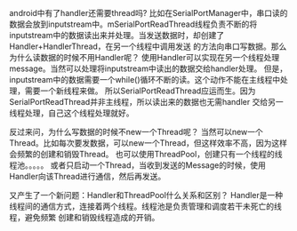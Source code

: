 android中有了handler还需要thread吗?
比如在SerialPortManager中，串口读的数据会放到inputstream中。mSerialPortReadThread线程负责不断的将
inputstream中的数据读出来并处理。当发送数据时，却创建了Handler+HandlerThread，在另一个线程中调用发送
的方法向串口写数据。那么为什么读数据的时候不用Handler呢？
使用Handler可以实现在另一个线程处理message。当然可以处理将inputstream中读出的数据交给handler处理。
但是，inputstream中的数据需要一个while()循环不断的读。这个动作不能在主线程中处理，需要一个新线程来做。
所以SerialPortReadThread应运而生。因为SerialPortReadThread并非主线程，所以读出来的数据也无需handler
交给另一线程处理，自己这个线程处理就好。

反过来问，为什么写数据的时候不new一个Thread呢？
当然可以new一个Thread。比如每次要发数据，可以new一个Thread，但这样效率不高，因为这样会频繁的创建和销毁Thread。
也可以使用ThreadPool，创建只有一个线程的线程池。。。。。
或者只启动一个Thread，当收到发送的Message的时候，使用Handler向该Thread进行通信，然后再发送。

又产生了一个新问题：Handler和ThreadPool什么关系和区别？
Handler是一种线程间的通信方式，连接着两个线程。线程池是负责管理和调度若干未死亡的线程，避免频繁
创建和销毁线程造成的开销。